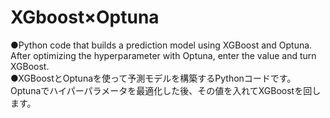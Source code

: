 # XGboost×Optuna
●Python code that builds a prediction model using XGBoost and Optuna. After optimizing the hyperparameter with Optuna, enter the value and turn XGBoost.  
●XGBoostとOptunaを使って予測モデルを構築するPythonコードです。Optunaでハイパーパラメータを最適化した後、その値を入れてXGBoostを回します。
